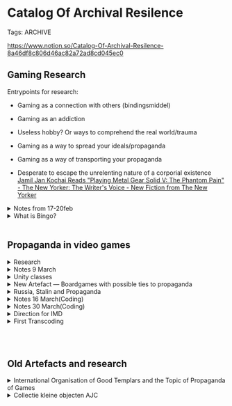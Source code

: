 # Catalog Of Archival Resilence

Tags: ARCHIVE

https://www.notion.so/Catalog-Of-Archival-Resilence-8a46df8c806d46ac82a72ad8cd045ec0

<h2>Gaming Research</h2>

  Entrypoints for research:

  - Gaming as a connection with others (bindingsmiddel)

  - Gaming as an addiction

  - Useless hobby? Or ways to comprehend the real world/trauma

  - Gaming as a way to spread your ideals/propaganda

  - Gaming as a way of transporting your propaganda

  -  Desperate to escape the unrelenting nature of a corporial existence
  [Jamil Jan Kochai Reads "Playing Metal Gear Solid V: The Phantom Pain" - The New Yorker: The Writer's Voice - New Fiction from The New Yorker](https://pca.st/19vld8tq)

<details>
<summary>Notes from 17-20feb</summary>

Analysis of the medium

Game can be a system

Evidence based policy

Look from within the artefact

Material aspect/Production

Social Context is less important

What is the essence of the object

What kind of game is it: Commercial, propaganda, etc...

How does your artefact relate to a topic?

What is my position in this topic?

What is their agenda?

Active communicating(big production)

Why do I want to make it resiliance

What is the relevance of this topic against other topics?

Or is it in the object itself?

Abstinence is their topic

What is mine towards this topic

Look at the meta data

What is the social context, which is not in the archive, related to the city, how did it look back then?

How does the game function in the real world?

Predefine a topic

What are the first things I think of?

What would you do with your object if the building caught fire?
</details>

<details>
<summary>What is Bingo?</summary>
<br>
    A game which dates back to 1530 in Italy, the standardised version dates back to 1920's America.

    In the United States, Bingo is a game of chance in which each player matches numbers printed in different arrangements on cards which the numbers the game host (caller) draws at random, marking the selected numbers with tiles. When a player finds the selected numbers are arranged on their card in a row, they call out "Bingo!" to alert all participants to a winning card, which prompts the game host (or an associate assisting the host) to examine the card for verification of the win. Players compete against one another to be the first to have a winning arrangement for the prize or jackpot. After a winner is declared, the players clear their number cards of the tiles and the game host begins a new round of play.

    ![Catalog%20Of%20Archival%20Resilence/Screen_Shot_2020-03-02_at_11.58.41.png](Catalog%20Of%20Archival%20Resilence/Screen_Shot_2020-03-02_at_11.58.41.png)

    [Bingo (American version)](https://en.wikipedia.org/wiki/Bingo_(American_version))

    > Bingo is often used as an instructional tool in American schools and in teaching English as a foreign language in many countries. Typically, the numbers are replaced with beginning reader words, pictures, or unsolved math problems. Custom bingo creation programs now allow teachers and parents to create bingo cards using their own content.

    Bingo as a teaching tool.

    ![Catalog%20Of%20Archival%20Resilence/Screen_Shot_2020-03-02_at_11.40.33.png](Catalog%20Of%20Archival%20Resilence/Screen_Shot_2020-03-02_at_11.40.33.png)

    > In the US, the game is primarily staged by churches or charity organizations. Their legality and stakes vary by state regulation. In some states, bingo halls are rented out to sponsoring organizations, and such halls often run games almost every day. Church-run games, however, are normally weekly affairs held on the church premises. These games are usually played for modest stakes, although the final game of a session is frequently a coverall game that offers a larger jackpot prize for winning within a certain quantity of numbers called, and a progressive jackpot is one that may increase per session until it is won.

    Connection to International Organisation of Good Templars, which can be compared to a church or charity organisation, they could use it to get some extra income for the organisation.

    > Bingo has gone beyond a fundraising role and is often featured in bars and nightclubs as a social and entertainment event, attracting a loyal following of regular players. Many venues promote a bingo event to attract customers at off-peak times, such as weeknights and Sundays, which are traditionally slower for such businesses. The games are called by drag and non-drag hosts alike and often include ancillary activities such as cabaret shows, contests and other themed activities that add interest and encourage audience participation. Customers are invited to play for a chance to win cash and other prizes.

    Therefor this game can organise a sense of unity and community between followers of the IOoGT. A method of bonding.

    ## Kienspel(Dutch)

    My own view on Bingo: in Dutch culture it is mainly used as a game to socialise and entertain elderly people, you often see Bingo nights in care houses.

    ## What is the purpose of this game and why would the "International Organisation of Good Templars" make use of it?

    There are multiple purposes of Bingo, but my guess at the purpose of Bingo within the IOoGT is to create a cash flow income to help them spread their message in a better way. Also to create a community, a reason to get together to form a group, so a method of bonding between ints followers.

    ## Intersting specifications in Bingo/Games:

    Patterns

    RNG

    [RNG or random number generator: the reality about luck in video games](https://aldelaro5.wordpress.com/2016/05/16/rng-or-random-number-generator-the-reality-about-luck-in-video-games/)

    [Are Random Number Generators Really Random?](https://www.knowtherng.com/are-random-number-generators.html)

    [Is the RNG wholly random, or does it have patterns?](https://www.reddit.com/r/darkestdungeon/comments/36q8de/is_the_rng_wholly_random_or_does_it_have_patterns/)

    [Random number generation](https://en.wikipedia.org/wiki/Random_number_generation)

    ![Catalog%20Of%20Archival%20Resilence/Screen_Shot_2020-03-02_at_11.58.54.png](Catalog%20Of%20Archival%20Resilence/Screen_Shot_2020-03-02_at_11.58.54.png)
</details>

<br>
<h2>Propaganda in video games</h2>
<details>
<summary>Research</summary>
<br>
[Jamil Jan Kochai Reads "Playing Metal Gear Solid V: The Phantom Pain" - The New Yorker: The Writer's Voice - New Fiction from The New Yorker](https://pca.st/19vld8tq)

The person on the podcast tells how all of his life he is forced by big shooter games to see his own nation as terrorists. In the game the metal gear solid which is set in afghanistan he goes in game to the place he used to live and finds his father and brother.

For instance Epic Games made a statement they do not want to convey political messages

[Seven video games that also serve as propaganda](https://caravanmagazine.in/vantage/seven-video-games-also-serve-propaganda)

Games as a tool for recruiting for the army and spreading negative message about other nationalities.

> America’s Army was released by the US Army on 4 July 2002 and, up until now, 41 versions of the game have been released in total, all financed by the US government and available for free download. The game is a recruitment tool, and each version has two parts: Operations, in which the player battles opponents in a first-person shooter mode, and Soldiers, in which the player advances up the various ranks.

[Video Games Can Be a Powerful Force for Propaganda](https://medium.com/war-is-boring/video-games-can-be-a-powerful-force-for-propaganda-983d48da702b)

> Video games are an industry worth tens of billions of dollars. These interactive games make more money than Hollywood and the music industry combined. Video games can be great fun and even great art, but they can also make for great propaganda.

[](https://pcijstoryproject.org/exploring-the-use-of-video-games-as-propaganda-87833eede6e4)

[Metal Wolf Chaos](https://en.wikipedia.org/wiki/Metal_Wolf_Chaos)

> Metal Wolf Chaos is a third-person shooter video game developed and published by FromSoftware. It was released for the Xbox exclusively in Japan in 2004. The player takes on the role of fictional President of the United States Michael Wilson piloting a mech to battle the rebelling military led by fictional Vice President Richard Hawk.

[The 10 political games everyone should play](https://www.theguardian.com/technology/gamesblog/2006/oct/26/tenseriousgam)

Multiple games with political statements.

Abstinence

**The urgency of preserving this object**

Not because of this object, but because of its topic.

- Streamers

    Streamers I sometimes check out, they have a big followers base. They have a chatbox where all the people who follow their stream can chat together, this is most of the times a big stream of messages.  

    ![Catalog%20Of%20Archival%20Resilence/https___blogs-images.forbes.com_insertcoin_files_2018_03_ninja-stream.jpg](Catalog%20Of%20Archival%20Resilence/https___blogs-images.forbes.com_insertcoin_files_2018_03_ninja-stream.jpg)

    ![Catalog%20Of%20Archival%20Resilence/C9spQFDXcAAXPRP.jpg](Catalog%20Of%20Archival%20Resilence/C9spQFDXcAAXPRP.jpg)

    ![Catalog%20Of%20Archival%20Resilence/download.jpeg](Catalog%20Of%20Archival%20Resilence/download.jpeg)

John rafman codes of horror

[https://www.youtube.com/watch?v=4WPZbwDHz-0](https://www.youtube.com/watch?v=4WPZbwDHz-0)
</details>


<details>
<summary>Notes 9 March</summary>
What it is what Im doing?

Experiment nr1/Transcoding nr1

Coding number chance calculator?

Talk with my grandmother about Kienspellen

</details>

<details>
<summary>Unity classes</summary>
<br>

[https://www.youtube.com/watch?v=odKtPBsyFnw](https://www.youtube.com/watch?v=odKtPBsyFnw)

[https://www.youtube.com/watch?v=MX_KK7u53As](https://www.youtube.com/watch?v=MX_KK7u53As)

[https://www.youtube.com/watch?v=7K2SMZQRKnw](https://www.youtube.com/watch?v=7K2SMZQRKnw)

</details>

<details>
<summary>New Artefact — Boardgames with possible ties to propaganda</summary>
<br>

![Catalog%20Of%20Archival%20Resilence/Screen_Shot_2020-03-16_at_09.07.36.png](Catalog%20Of%20Archival%20Resilence/Screen_Shot_2020-03-16_at_09.07.36.png)

I found a boardgame which portrays stalin, the metadata mentions Czech republic, so I am continuing my propaganda in boardgame research with this piece. [https://search.iisg.amsterdam/Record/1152336](https://search.iisg.amsterdam/Record/1152336)

<details>
<summary>Alternative Artefacts</summary>
<br>
![Catalog%20Of%20Archival%20Resilence/Screen_Shot_2020-03-16_at_09.07.18.png](Catalog%20Of%20Archival%20Resilence/Screen_Shot_2020-03-16_at_09.07.18.png)

![Catalog%20Of%20Archival%20Resilence/Screen_Shot_2020-03-16_at_09.07.27.png](Catalog%20Of%20Archival%20Resilence/Screen_Shot_2020-03-16_at_09.07.27.png)

![Catalog%20Of%20Archival%20Resilence/Screen_Shot_2020-03-16_at_09.07.46.png](Catalog%20Of%20Archival%20Resilence/Screen_Shot_2020-03-16_at_09.07.46.png)

![Catalog%20Of%20Archival%20Resilence/Screen_Shot_2020-03-16_at_09.07.55.png](Catalog%20Of%20Archival%20Resilence/Screen_Shot_2020-03-16_at_09.07.55.png)

![Catalog%20Of%20Archival%20Resilence/Screen_Shot_2020-03-16_at_09.08.04.png](Catalog%20Of%20Archival%20Resilence/Screen_Shot_2020-03-16_at_09.08.04.png)

![Catalog%20Of%20Archival%20Resilence/Screen_Shot_2020-03-16_at_09.08.14.png](Catalog%20Of%20Archival%20Resilence/Screen_Shot_2020-03-16_at_09.08.14.png)

![Catalog%20Of%20Archival%20Resilence/Screen_Shot_2020-03-16_at_09.08.23.png](Catalog%20Of%20Archival%20Resilence/Screen_Shot_2020-03-16_at_09.08.23.png)

![Catalog%20Of%20Archival%20Resilence/Screen_Shot_2020-03-16_at_09.08.32.png](Catalog%20Of%20Archival%20Resilence/Screen_Shot_2020-03-16_at_09.08.32.png)

[https://search.iisg.amsterdam/Record/789143](https://search.iisg.amsterdam/Record/789143)

[https://search.iisg.amsterdam/Record/1254784](https://search.iisg.amsterdam/Record/1254784)

[https://search.iisg.amsterdam/Record/1021490](https://search.iisg.amsterdam/Record/1021490)

[https://search.iisg.amsterdam/Record/840544](https://search.iisg.amsterdam/Record/840544)

[https://search.iisg.amsterdam/Record/831745](https://search.iisg.amsterdam/Record/831745)

[https://search.iisg.amsterdam/Record/1247045](https://search.iisg.amsterdam/Record/1247045)

[https://search.iisg.amsterdam/Record/1152336](https://search.iisg.amsterdam/Record/1152336)

[https://search.iisg.amsterdam/Record/1037521](https://search.iisg.amsterdam/Record/1037521)

[https://search.iisg.amsterdam/Record/1037527](https://search.iisg.amsterdam/Record/1037527)
</details>


</details>


<details>
<summary>Russia, Stalin and Propaganda</summary>
<br>

[Stalin's lifehacks: How to ruthlessly take power and get away with it](https://www.rbth.com/history/330225-joseph-stalin-rise-power-politics)

[Stalin rubble throws into focus Czechs' 20th-century struggles](https://www.theguardian.com/world/2018/sep/30/stalin-rubble-throws-into-focus-czechs-20th-century-struggles)

[List of statues of Stalin](https://en.wikipedia.org/wiki/List_of_statues_of_Stalin)

[Propaganda in the Soviet Union](https://en.wikipedia.org/wiki/Propaganda_in_the_Soviet_Union)

[Propaganda through media](https://en.wikipedia.org/wiki/Propaganda_through_media)

[How was propaganda used in World War One?](https://www.bbc.co.uk/bitesize/topics/zqhyb9q/articles/zhw3jhv)

[Visual Essay: The Impact of Propaganda](https://www.facinghistory.org/holocaust-and-human-behavior/chapter-6/visual-essay-impact-propaganda)

[Joseph Stalin & Soviet Propaganda: Techniques & Examples - Video & Lesson Transcript | Study.com](https://study.com/academy/lesson/joseph-stalin-soviet-propaganda-techniques-examples.html)

**What forms of propaganda did Stalin use?**

Soviet **propaganda** under **Stalin** was dominated by socialist realism, a particular **form of propaganda** disguised as art that glorified the Soviet state and party, its workers, and depicted scenes from everyday life.

Statues of Stalin

I am looking for a story to visualise in my game about propaganda and Stalin.
</details>

<details>
<summary>Notes 16 March(Coding)</summary>
<br>
Using C# Unity – Huge Abstract Boardgames
Different ideologies
A tool to analise other games use of Propaganda
Archiving a war experience—> Be a hero within this history
Only talking about specific army games and their ideology.
Games try to archive a feeling

Moniker examples
Rules, game, ideology, agenda
</details>

<details>
<summary>Notes 30 March(Coding)</summary>
<br>
Trip through time —> Realisation how different kinds of propaganda and powerstructures functioneerde

Could be a racing games

Game examples: COD("terrorists", of multiple etniticities), Wolfenstein(nazis) uses a lot of propaganda
Fighting/strategic games

Biasses

Come from boardgames go to —> Contemporary Examples

Example games: Tapletop Simulator & The Stanley Parable

2D games in 3D realism

Events happening around stalin

Timeline —> Path that the player stakes

C# scripts and interactivity
Narrator tells you to do things, you can choose to ignore it. Narration of a Story.
</details>


<details>
<summary>Direction for IMD</summary>
<br>
How can I transcode the cold war?

How do the tensions of the cold war still rage on in todays society? How did the threats morph?
</details>

<details>
<summary>First Transcoding</summary>
<br>

![Catalog%20Of%20Archival%20Resilence/USA.jpg](Catalog%20Of%20Archival%20Resilence/USA.jpg)

America's current state of affairs in the gaming branch.
</details>
















<br><br>
<h2>Old Artefacts and research</h2>

<details>
<summary>International Organisation of Good Templars and the Topic of Propaganda of Games</summary>
<br>

<details>
<summary>Questions to ask at IISG and General</summary>
<br>
Check if someone knows about the movement

*Some bystanders have heard of it, as far as the receptionist knew nobody knew where it came from.*

Why does the archive have this collection?

*Not a specific answer, could be added with other collections.*

*Ik vermoed daarom dat veel hiervan direct aan het IISG is overgedragen, misschien door een loge, of door individuele leden. Sommigen van de vele speldjes kunnen ons ook nog langs een andere weg bereikt hebben, bijvoorbeeld via het persoonsarchief van iemand die toevallig lid was, of als losse schenking. Om privacyredenen vermelden we dit vaak niet. — IISG*

Why does this needs to be archived?

*No clear answer, something along the lines of it being an old organisation, which had an impact/mission in the history.*

Framing a position towards it.

Strip away the meaning of the organisation —> Abstraction

Why do I want to make it resilience?

What is the relevance of this topic against other topics? Or is it in the object itself?

Look at the Metadata.

What is the social context, which is not in the archive, related to the city, how does it look like back then?

What kind of game is it?

Commercial, propaganda

—Mythology can prolong the lifespan of an object or movement.
</details>

![Catalog%20Of%20Archival%20Resilence/Screen_Shot_2020-03-02_at_12.16.29.png](Catalog%20Of%20Archival%20Resilence/Screen_Shot_2020-03-02_at_12.16.29.png)


- Information

    [https://en.wikipedia.org/wiki/International_Organisation_of_Good_Templars](https://en.wikipedia.org/wiki/International_Organisation_of_Good_Templars)

    The state of the Teutonic order 1410 ?Radek?

- Stumbled on Topic

    →Objects→Games→International Organisation of Good Templars

    [https://search.iisg.amsterdam/Record/1069677](https://search.iisg.amsterdam/Record/1069677)

    > Written:
    120 Kaarten
    90 Schijven
    LOGE
    Plaats voor Allen Nr 61
    (Place for all)
    In Haarlem

    Phisical:
    Box from wood; 67x61 cm; 34x50 cm
    With metal handles and a lock system
    Unreadable little sticker on top, seems like a label

    ![Catalog%20Of%20Archival%20Resilence/Screen_Shot_2020-02-17_at_14.22.31.png](Catalog%20Of%20Archival%20Resilence/Screen_Shot_2020-02-17_at_14.22.31.png)

    - IOGT —> Movendi International

        ![Catalog%20Of%20Archival%20Resilence/Screen_Shot_2020-03-09_at_14.21.05.png](Catalog%20Of%20Archival%20Resilence/Screen_Shot_2020-03-09_at_14.21.05.png)

        International Organisation of Good Templars, founded in 1851, a 170 year old organisation, changed their name in 2019 to Movendi International.

- Online Archive IISG
    - Stamps

        ![Catalog%20Of%20Archival%20Resilence/Screen_Shot_2020-02-17_at_14.30.39.png](Catalog%20Of%20Archival%20Resilence/Screen_Shot_2020-02-17_at_14.30.39.png)

        ![Catalog%20Of%20Archival%20Resilence/Screen_Shot_2020-02-17_at_14.30.54.png](Catalog%20Of%20Archival%20Resilence/Screen_Shot_2020-02-17_at_14.30.54.png)

    - Buttons

        ![Catalog%20Of%20Archival%20Resilence/Screen_Shot_2020-02-17_at_14.55.58.png](Catalog%20Of%20Archival%20Resilence/Screen_Shot_2020-02-17_at_14.55.58.png)

        ![Catalog%20Of%20Archival%20Resilence/Screen_Shot_2020-02-17_at_14.56.16.png](Catalog%20Of%20Archival%20Resilence/Screen_Shot_2020-02-17_at_14.56.16.png)

        ![Catalog%20Of%20Archival%20Resilence/Screen_Shot_2020-02-17_at_14.56.32.png](Catalog%20Of%20Archival%20Resilence/Screen_Shot_2020-02-17_at_14.56.32.png)

        ![Catalog%20Of%20Archival%20Resilence/Screen_Shot_2020-02-17_at_14.56.48.png](Catalog%20Of%20Archival%20Resilence/Screen_Shot_2020-02-17_at_14.56.48.png)

        ![Catalog%20Of%20Archival%20Resilence/Screen_Shot_2020-02-17_at_14.57.00.png](Catalog%20Of%20Archival%20Resilence/Screen_Shot_2020-02-17_at_14.57.00.png)

        ![Catalog%20Of%20Archival%20Resilence/Screen_Shot_2020-02-17_at_14.57.12.png](Catalog%20Of%20Archival%20Resilence/Screen_Shot_2020-02-17_at_14.57.12.png)

        ![Catalog%20Of%20Archival%20Resilence/Screen_Shot_2020-02-17_at_14.57.32.png](Catalog%20Of%20Archival%20Resilence/Screen_Shot_2020-02-17_at_14.57.32.png)

        ![Catalog%20Of%20Archival%20Resilence/Screen_Shot_2020-02-17_at_14.57.44.png](Catalog%20Of%20Archival%20Resilence/Screen_Shot_2020-02-17_at_14.57.44.png)

        ![Catalog%20Of%20Archival%20Resilence/Screen_Shot_2020-02-17_at_14.57.58.png](Catalog%20Of%20Archival%20Resilence/Screen_Shot_2020-02-17_at_14.57.58.png)

        ![Catalog%20Of%20Archival%20Resilence/Screen_Shot_2020-02-17_at_15.09.40.png](Catalog%20Of%20Archival%20Resilence/Screen_Shot_2020-02-17_at_15.09.40.png)

        ![Catalog%20Of%20Archival%20Resilence/Screen_Shot_2020-02-17_at_15.10.10.png](Catalog%20Of%20Archival%20Resilence/Screen_Shot_2020-02-17_at_15.10.10.png)

        ![Catalog%20Of%20Archival%20Resilence/Screen_Shot_2020-02-17_at_15.10.41.png](Catalog%20Of%20Archival%20Resilence/Screen_Shot_2020-02-17_at_15.10.41.png)

        ![Catalog%20Of%20Archival%20Resilence/Screen_Shot_2020-02-17_at_15.11.12.png](Catalog%20Of%20Archival%20Resilence/Screen_Shot_2020-02-17_at_15.11.12.png)

        ![Catalog%20Of%20Archival%20Resilence/Screen_Shot_2020-02-17_at_15.11.38.png](Catalog%20Of%20Archival%20Resilence/Screen_Shot_2020-02-17_at_15.11.38.png)

        ![Catalog%20Of%20Archival%20Resilence/Screen_Shot_2020-02-17_at_15.11.56.png](Catalog%20Of%20Archival%20Resilence/Screen_Shot_2020-02-17_at_15.11.56.png)

    - Objects

        ![Catalog%20Of%20Archival%20Resilence/Screen_Shot_2020-02-17_at_14.22.31%201.png](Catalog%20Of%20Archival%20Resilence/Screen_Shot_2020-02-17_at_14.22.31%201.png)

    - Printed Matter

        ![Catalog%20Of%20Archival%20Resilence/Screen_Shot_2020-02-17_at_14.30.22.png](Catalog%20Of%20Archival%20Resilence/Screen_Shot_2020-02-17_at_14.30.22.png)

        ![Catalog%20Of%20Archival%20Resilence/Screen_Shot_2020-02-17_at_15.06.42.png](Catalog%20Of%20Archival%20Resilence/Screen_Shot_2020-02-17_at_15.06.42.png)

        ![Catalog%20Of%20Archival%20Resilence/Screen_Shot_2020-02-17_at_15.18.01.png](Catalog%20Of%20Archival%20Resilence/Screen_Shot_2020-02-17_at_15.18.01.png)

        ![Catalog%20Of%20Archival%20Resilence/Screen_Shot_2020-02-17_at_15.18.22.png](Catalog%20Of%20Archival%20Resilence/Screen_Shot_2020-02-17_at_15.18.22.png)

    - Charter

        ![Catalog%20Of%20Archival%20Resilence/Screen_Shot_2020-02-17_at_15.12.49.png](Catalog%20Of%20Archival%20Resilence/Screen_Shot_2020-02-17_at_15.12.49.png)

        ![Catalog%20Of%20Archival%20Resilence/Screen_Shot_2020-02-17_at_15.13.13.png](Catalog%20Of%20Archival%20Resilence/Screen_Shot_2020-02-17_at_15.13.13.png)

    - Other(Also alcohol)

        ![Catalog%20Of%20Archival%20Resilence/Screen_Shot_2020-02-17_at_15.13.38.png](Catalog%20Of%20Archival%20Resilence/Screen_Shot_2020-02-17_at_15.13.38.png)

        ![Catalog%20Of%20Archival%20Resilence/Screen_Shot_2020-02-17_at_15.13.57.png](Catalog%20Of%20Archival%20Resilence/Screen_Shot_2020-02-17_at_15.13.57.png)

        ![Catalog%20Of%20Archival%20Resilence/Screen_Shot_2020-02-17_at_15.17.49.png](Catalog%20Of%20Archival%20Resilence/Screen_Shot_2020-02-17_at_15.17.49.png)

    - Unknown

        ![Catalog%20Of%20Archival%20Resilence/Screen_Shot_2020-02-17_at_15.47.22.png](Catalog%20Of%20Archival%20Resilence/Screen_Shot_2020-02-17_at_15.47.22.png)

    - Premade Archives

        Zutphen

        [https://search.iisg.amsterdam/Record/ARCH00666](https://search.iisg.amsterdam/Record/ARCH00666)

        ![Catalog%20Of%20Archival%20Resilence/Screen_Shot_2020-02-17_at_15.20.58.png](Catalog%20Of%20Archival%20Resilence/Screen_Shot_2020-02-17_at_15.20.58.png)

        ![Catalog%20Of%20Archival%20Resilence/Screen_Shot_2020-02-17_at_15.21.07.png](Catalog%20Of%20Archival%20Resilence/Screen_Shot_2020-02-17_at_15.21.07.png)

        Apeldoorn, Leens, Leeuwarden en Nijmegen

        [https://search.iisg.amsterdam/Record/ARCH00725](https://search.iisg.amsterdam/Record/ARCH00725)

        ![Catalog%20Of%20Archival%20Resilence/Screen_Shot_2020-02-17_at_15.25.27.png](Catalog%20Of%20Archival%20Resilence/Screen_Shot_2020-02-17_at_15.25.27.png)

        ![Catalog%20Of%20Archival%20Resilence/Screen_Shot_2020-02-17_at_15.25.36.png](Catalog%20Of%20Archival%20Resilence/Screen_Shot_2020-02-17_at_15.25.36.png)

    - Links

        General Search:

        [https://search.iisg.amsterdam/Author/Home?author=International+Organisation+of+Good+Templars](https://search.iisg.amsterdam/Author/Home?author=International+Organisation+of+Good+Templars).

        Specific Game Object:

        [https://search.iisg.amsterdam/Record/1069677](https://search.iisg.amsterdam/Record/1069677)

- Photos

    ![Catalog%20Of%20Archival%20Resilence/Screen_Shot_2020-02-17_at_14.29.52.png](Catalog%20Of%20Archival%20Resilence/Screen_Shot_2020-02-17_at_14.29.52.png)

    ![Catalog%20Of%20Archival%20Resilence/Screen_Shot_2020-02-17_at_14.31.18.png](Catalog%20Of%20Archival%20Resilence/Screen_Shot_2020-02-17_at_14.31.18.png)

- Further Research Kienspel

    Kienen uses up to number 90, Bingo uses up to number 70.

    The wikipedia page of Kienen confirms that Kienen was used to get extra money by organisations, while the people playing the game could win prizes.

    [Kienen](https://nl.wikipedia.org/wiki/Kienen)

    Is missing de 90 schijven:

    ![Catalog%20Of%20Archival%20Resilence/Screen_Shot_2020-03-09_at_14.55.47.png](Catalog%20Of%20Archival%20Resilence/Screen_Shot_2020-03-09_at_14.55.47.png)

    - Archive Visit Kienspel
        - iPhone Pictures

            ![Catalog%20Of%20Archival%20Resilence/Photo_04-03-2020_12_38_38.jpg](Catalog%20Of%20Archival%20Resilence/Photo_04-03-2020_12_38_38.jpg)

            ![Catalog%20Of%20Archival%20Resilence/Photo_04-03-2020_12_38_42.jpg](Catalog%20Of%20Archival%20Resilence/Photo_04-03-2020_12_38_42.jpg)

            ![Catalog%20Of%20Archival%20Resilence/Photo_04-03-2020_12_38_54.jpg](Catalog%20Of%20Archival%20Resilence/Photo_04-03-2020_12_38_54.jpg)

            ![Catalog%20Of%20Archival%20Resilence/Photo_04-03-2020_12_39_25.jpg](Catalog%20Of%20Archival%20Resilence/Photo_04-03-2020_12_39_25.jpg)

            ![Catalog%20Of%20Archival%20Resilence/Photo_04-03-2020_12_39_40.jpg](Catalog%20Of%20Archival%20Resilence/Photo_04-03-2020_12_39_40.jpg)

            ![Catalog%20Of%20Archival%20Resilence/Photo_04-03-2020_12_41_25.jpg](Catalog%20Of%20Archival%20Resilence/Photo_04-03-2020_12_41_25.jpg)

            ![Catalog%20Of%20Archival%20Resilence/Photo_04-03-2020_13_09_47.jpg](Catalog%20Of%20Archival%20Resilence/Photo_04-03-2020_13_09_47.jpg)

            ![Catalog%20Of%20Archival%20Resilence/Photo_04-03-2020_13_09_52.jpg](Catalog%20Of%20Archival%20Resilence/Photo_04-03-2020_13_09_52.jpg)

            ![Catalog%20Of%20Archival%20Resilence/Photo_04-03-2020_13_09_53.jpg](Catalog%20Of%20Archival%20Resilence/Photo_04-03-2020_13_09_53.jpg)

            ![Catalog%20Of%20Archival%20Resilence/Photo_04-03-2020_13_59_53.jpg](Catalog%20Of%20Archival%20Resilence/Photo_04-03-2020_13_59_53.jpg)

            ![Catalog%20Of%20Archival%20Resilence/Photo_04-03-2020_13_59_55.jpg](Catalog%20Of%20Archival%20Resilence/Photo_04-03-2020_13_59_55.jpg)

            ![Catalog%20Of%20Archival%20Resilence/Photo_04-03-2020_13_59_56.jpg](Catalog%20Of%20Archival%20Resilence/Photo_04-03-2020_13_59_56.jpg)

            ![Catalog%20Of%20Archival%20Resilence/Photo_04-03-2020_13_59_59.jpg](Catalog%20Of%20Archival%20Resilence/Photo_04-03-2020_13_59_59.jpg)

            ![Catalog%20Of%20Archival%20Resilence/Photo_04-03-2020_14_00_01.jpg](Catalog%20Of%20Archival%20Resilence/Photo_04-03-2020_14_00_01.jpg)

            ![Catalog%20Of%20Archival%20Resilence/Photo_04-03-2020_14_00_04.jpg](Catalog%20Of%20Archival%20Resilence/Photo_04-03-2020_14_00_04.jpg)

            ![Catalog%20Of%20Archival%20Resilence/Photo_04-03-2020_14_00_05.jpg](Catalog%20Of%20Archival%20Resilence/Photo_04-03-2020_14_00_05.jpg)

            ![Catalog%20Of%20Archival%20Resilence/Photo_04-03-2020_14_00_07.jpg](Catalog%20Of%20Archival%20Resilence/Photo_04-03-2020_14_00_07.jpg)

            ![Catalog%20Of%20Archival%20Resilence/Photo_04-03-2020_14_00_09.jpg](Catalog%20Of%20Archival%20Resilence/Photo_04-03-2020_14_00_09.jpg)

            ![Catalog%20Of%20Archival%20Resilence/Photo_04-03-2020_14_00_11.jpg](Catalog%20Of%20Archival%20Resilence/Photo_04-03-2020_14_00_11.jpg)

            ![Catalog%20Of%20Archival%20Resilence/Photo_04-03-2020_14_00_12.jpg](Catalog%20Of%20Archival%20Resilence/Photo_04-03-2020_14_00_12.jpg)

            ![Catalog%20Of%20Archival%20Resilence/Photo_04-03-2020_14_00_13.jpg](Catalog%20Of%20Archival%20Resilence/Photo_04-03-2020_14_00_13.jpg)

            ![Catalog%20Of%20Archival%20Resilence/Photo_04-03-2020_14_00_15.jpg](Catalog%20Of%20Archival%20Resilence/Photo_04-03-2020_14_00_15.jpg)

            ![Catalog%20Of%20Archival%20Resilence/Photo_04-03-2020_14_00_16.jpg](Catalog%20Of%20Archival%20Resilence/Photo_04-03-2020_14_00_16.jpg)

            ![Catalog%20Of%20Archival%20Resilence/Photo_04-03-2020_14_00_17.jpg](Catalog%20Of%20Archival%20Resilence/Photo_04-03-2020_14_00_17.jpg)

            ![Catalog%20Of%20Archival%20Resilence/Photo_04-03-2020_14_00_20.jpg](Catalog%20Of%20Archival%20Resilence/Photo_04-03-2020_14_00_20.jpg)

            ![Catalog%20Of%20Archival%20Resilence/Photo_04-03-2020_14_00_23.jpg](Catalog%20Of%20Archival%20Resilence/Photo_04-03-2020_14_00_23.jpg)

            ![Catalog%20Of%20Archival%20Resilence/Photo_04-03-2020_14_00_27.jpg](Catalog%20Of%20Archival%20Resilence/Photo_04-03-2020_14_00_27.jpg)

            ![Catalog%20Of%20Archival%20Resilence/Photo_04-03-2020_14_00_49.jpg](Catalog%20Of%20Archival%20Resilence/Photo_04-03-2020_14_00_49.jpg)

            ![Catalog%20Of%20Archival%20Resilence/Photo_04-03-2020_14_01_47.jpg](Catalog%20Of%20Archival%20Resilence/Photo_04-03-2020_14_01_47.jpg)

            ![Catalog%20Of%20Archival%20Resilence/Photo_04-03-2020_14_01_52.jpg](Catalog%20Of%20Archival%20Resilence/Photo_04-03-2020_14_01_52.jpg)

            ![Catalog%20Of%20Archival%20Resilence/Photo_04-03-2020_14_01_54.jpg](Catalog%20Of%20Archival%20Resilence/Photo_04-03-2020_14_01_54.jpg)

            ![Catalog%20Of%20Archival%20Resilence/Photo_04-03-2020_14_01_59.jpg](Catalog%20Of%20Archival%20Resilence/Photo_04-03-2020_14_01_59.jpg)

            ![Catalog%20Of%20Archival%20Resilence/Photo_04-03-2020_14_02_03.jpg](Catalog%20Of%20Archival%20Resilence/Photo_04-03-2020_14_02_03.jpg)

            ![Catalog%20Of%20Archival%20Resilence/Photo_04-03-2020_14_02_06.jpg](Catalog%20Of%20Archival%20Resilence/Photo_04-03-2020_14_02_06.jpg)

            ![Catalog%20Of%20Archival%20Resilence/Photo_04-03-2020_14_02_08.jpg](Catalog%20Of%20Archival%20Resilence/Photo_04-03-2020_14_02_08.jpg)

            ![Catalog%20Of%20Archival%20Resilence/Photo_04-03-2020_14_02_10.jpg](Catalog%20Of%20Archival%20Resilence/Photo_04-03-2020_14_02_10.jpg)

            ![Catalog%20Of%20Archival%20Resilence/Photo_04-03-2020_14_02_11.jpg](Catalog%20Of%20Archival%20Resilence/Photo_04-03-2020_14_02_11.jpg)

            ![Catalog%20Of%20Archival%20Resilence/Photo_04-03-2020_14_02_13.jpg](Catalog%20Of%20Archival%20Resilence/Photo_04-03-2020_14_02_13.jpg)

            ![Catalog%20Of%20Archival%20Resilence/Photo_04-03-2020_14_02_14.jpg](Catalog%20Of%20Archival%20Resilence/Photo_04-03-2020_14_02_14.jpg)

            ![Catalog%20Of%20Archival%20Resilence/Photo_04-03-2020_14_02_16.jpg](Catalog%20Of%20Archival%20Resilence/Photo_04-03-2020_14_02_16.jpg)

            ![Catalog%20Of%20Archival%20Resilence/Photo_04-03-2020_14_06_05.jpg](Catalog%20Of%20Archival%20Resilence/Photo_04-03-2020_14_06_05.jpg)

    - Typography on the box

        120 kaarten. 90 schijven.

        Loge

        Plaats - voor - Allen,,No 61.

        Moerland 2

        Schreveliusstraat 100, Haarlem

    - Reverse image Search
        - Picture of a "kaart"  from archive

            ![Catalog%20Of%20Archival%20Resilence/Screen_Shot_2020-03-09_at_13.40.57.png](Catalog%20Of%20Archival%20Resilence/Screen_Shot_2020-03-09_at_13.40.57.png)

            ![Catalog%20Of%20Archival%20Resilence/Screen_Shot_2020-03-09_at_13.42.16.png](Catalog%20Of%20Archival%20Resilence/Screen_Shot_2020-03-09_at_13.42.16.png)

            ![Catalog%20Of%20Archival%20Resilence/Screen_Shot_2020-03-09_at_13.42.30.png](Catalog%20Of%20Archival%20Resilence/Screen_Shot_2020-03-09_at_13.42.30.png)

        - Google Maps

            ![Catalog%20Of%20Archival%20Resilence/Screen_Shot_2020-03-09_at_14.44.54.jpg](Catalog%20Of%20Archival%20Resilence/Screen_Shot_2020-03-09_at_14.44.54.jpg)

            ![Catalog%20Of%20Archival%20Resilence/Screen_Shot_2020-03-09_at_14.44.04.jpg](Catalog%20Of%20Archival%20Resilence/Screen_Shot_2020-03-09_at_14.44.04.jpg)
</details>


<details>
<summary>Collectie kleine objecten AJC</summary>
<br>
[Arbeiders Jeugd Centrale](https://nl.wikipedia.org/wiki/Arbeiders_Jeugd_Centrale)

- Description

    Opgericht in maart 1918 stelde de Arbeiders Jeugd Centrale (AJC) zich ten doel jongeren uit de arbeidersklasse op te voeden en te ontwikkelen en hen voor te bereiden op deelname aan de strijd van de arbeidersbeweging voor het socialisme; de AJC functioneerde aanvankelijk als jeugdorganisatie van het Nederlands Verbond van Vakverenigingen en de Sociaal-Democratische Arbeiders Partij (SDAP); in 1920 werd Koos Vorrink bezoldigd secretaris-redacteur en in 1924 voorzitter van de AJC; onder zijn leiding groeide de AJC uit tot een krachtige jeugdorganisatie, die een eigen stijl had: geen alcohol en tabak, een eigen manier van kleden, feestvieren en vrijetijdsbesteding; wandelen en kamperen hoorden daarbij en zingen, volksdansen, muziek en lekenspel; na de Duitse inval in mei 1940 besloot het hoofdbestuur in augustus 1940 de AJC op te heffen; ondergronds werden bepaalde activiteiten voortgezet; na de bevrijding werd de AJC spoedig heropgericht; in de loop van de jaren vijftig zorgden de emancipatie van de arbeidersklasse en de ontzuiling er voor dat de traditionele AJC-stijl de jeugd minder aansprak; in februari 1959 werd de AJC opgeheven; in maart 1959 werd het Jeugd- en Jongerencentrum 'Ruimte' opgericht; in 1980 werd de Stichting Onderzoek AJC opgericht die zich ten doel stelde materiaal betreffende de AJC te verzamelen en onderzoek naar de geschiedenis te verrichten; eind 2002 achtte de Stichting haar taken voltooid en besloot deze zich op te heffen.

- Visuals

    ![Catalog%20Of%20Archival%20Resilence/Screen_Shot_2020-02-14_at_16.28.49.png](Catalog%20Of%20Archival%20Resilence/Screen_Shot_2020-02-14_at_16.28.49.png)

    ![Catalog%20Of%20Archival%20Resilence/Screen_Shot_2020-02-14_at_16.28.59.png](Catalog%20Of%20Archival%20Resilence/Screen_Shot_2020-02-14_at_16.28.59.png)

    ![Catalog%20Of%20Archival%20Resilence/Screen_Shot_2020-02-14_at_16.29.23.png](Catalog%20Of%20Archival%20Resilence/Screen_Shot_2020-02-14_at_16.29.23.png)

    ![Catalog%20Of%20Archival%20Resilence/Screen_Shot_2020-02-14_at_16.31.08.png](Catalog%20Of%20Archival%20Resilence/Screen_Shot_2020-02-14_at_16.31.08.png)

    ![Catalog%20Of%20Archival%20Resilence/Screen_Shot_2020-02-14_at_16.31.27.png](Catalog%20Of%20Archival%20Resilence/Screen_Shot_2020-02-14_at_16.31.27.png)

    ![Catalog%20Of%20Archival%20Resilence/Screen_Shot_2020-02-14_at_16.32.03.png](Catalog%20Of%20Archival%20Resilence/Screen_Shot_2020-02-14_at_16.32.03.png)

    ![Catalog%20Of%20Archival%20Resilence/Screen_Shot_2020-02-14_at_16.32.18.png](Catalog%20Of%20Archival%20Resilence/Screen_Shot_2020-02-14_at_16.32.18.png)

- Link

    [https://search.iisg.amsterdam/Record/COLL00145](https://search.iisg.amsterdam/Record/COLL00145)

</details>
